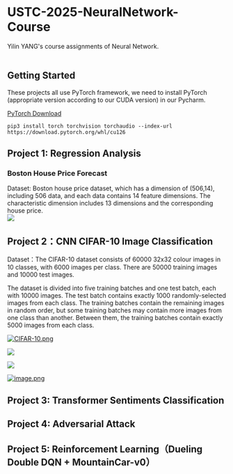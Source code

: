 # USTC-2025-NeuralNetwork-Course                                              
Yilin YANG's course assignments of Neural Network.                                           







## Getting Started                
These projects all use PyTorch framework, we need to install PyTorch (appropriate version according to our CUDA version) in our Pycharm.  


[PyTorch Download](https://pytorch.org/)            


```
pip3 install torch torchvision torchaudio --index-url https://download.pytorch.org/whl/cu126
```

## Project 1: Regression Analysis                  
### Boston House Price Forecast  

Dataset: Boston house price dataset, which has a dimension of (506,14), including 506 data,
and each data contains 14 feature dimensions. The characteristic dimension includes 
13 dimensions and the corresponding house price.  
![](https://pic1.imgdb.cn/item/67e0091488c538a9b5c51edb.png)


## Project 2：CNN CIFAR-10 Image Classification    

Dataset：The CIFAR-10 dataset consists of 60000 32x32 colour images in 10 classes, with 6000 images per class. There are 50000 training images and 10000 test images.

The dataset is divided into five training batches and one test batch, each with 10000 images. The test batch contains exactly 1000 randomly-selected images from each class. The training batches contain the remaining images in random order, but some training batches may contain more images from one class than another. Between them, the training batches contain exactly 5000 images from each class.

[![CIFAR-10.png](https://pic1.imgdb.cn/item/68032d9658cb8da5c8b47a75.jpg)](https://pic1.imgdb.cn/item/68032d9658cb8da5c8b47a75.jpg)

![](https://pic1.imgdb.cn/item/68032b5158cb8da5c8b46f33.png)

![](https://pic1.imgdb.cn/item/68032b6d58cb8da5c8b46fc3.png)

[![image.png](https://pic1.imgdb.cn/item/68032e6058cb8da5c8b47d8a.png)](https://pic1.imgdb.cn/item/68032e6058cb8da5c8b47d8a.png)

## Project 3:  Transformer Sentiments Classification


## Project 4:  Adversarial Attack


## Project 5:  Reinforcement Learning（Dueling Double DQN + MountainCar-v0）           














